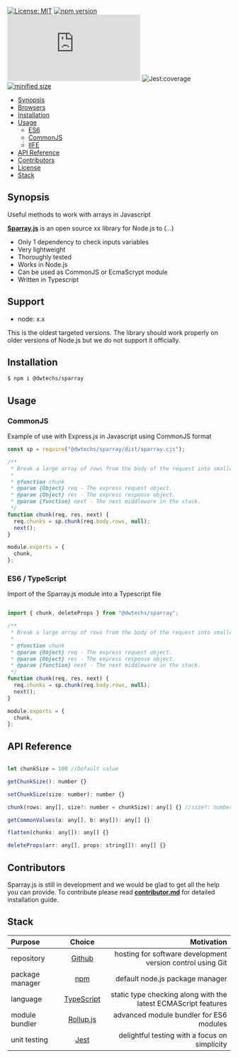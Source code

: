 
[![License: MIT](https://img.shields.io/npm/l/@dwtechs/sparray.svg?color=brightgreen)](https://opensource.org/licenses/MIT)
[![npm version](https://badge.fury.io/js/%40dwtechs%2Fsparray.svg)](https://www.npmjs.com/package/@dwtechs/sparray)
[![last version release date](https://img.shields.io/github/release-date/DWTechs/Sparray.js)](https://www.npmjs.com/package/@dwtechs/sparray)
![Jest:coverage](https://img.shields.io/badge/Jest:coverage-100%25-brightgreen.svg)
[![minified size](https://img.shields.io/bundlephobia/min/@dwtechs/sparray?color=brightgreen)](https://www.npmjs.com/package/@dwtechs/sparray)

- [Synopsis](#synopsis)
- [Browsers](#browsers)
- [Installation](#installation)
- [Usage](#usage)
  - [ES6](#es6)
  - [CommonJS](#commonjs)
  - [IIFE](#iife)
- [API Reference](#api-reference)
- [Contributors](#contributors)
- [License](#license)
- [Stack](#stack)


## Synopsis
Useful methods to work with arrays in Javascript

**[Sparray.js](https://github.com/DWTechs/Sparray.js)** is an open source xx library for Node.js to  (...)

- Only 1 dependency to check inputs variables
- Very lightweight
- Thoroughly tested
- Works in Node.js
- Can be used as CommonJS or EcmaScrypt module
- Written in Typescript


## Support

- node: x.x

This is the oldest targeted versions. The library should work properly on older versions of Node.js but we do not support it officially.  


## Installation

```bash
$ npm i @dwtechs/sparray
```


## Usage


### CommonJS

Example of use with Express.js in Javascript using CommonJS format 

```javascript
const sp = require("@dwtechs/sparray/dist/sparray.cjs");

/**
 * Break a large array of rows from the body of the request into smaller chunks.
 *
 * @function chunk
 * @param {Object} req - The express request object.
 * @param {Object} res - The express response object.
 * @param {function} next - The next middleware in the stack.
 */
function chunk(req, res, next) {
  req.chunks = sp.chunk(req.body.rows, null);
  next();
}

module.exports = {
  chunk,
};

```


### ES6 / TypeScript

Import of the Sparray.js module into a Typescript file

```javascript

import { chunk, deleteProps } from "@dwtechs/sparray";

/**
 * Break a large array of rows from the body of the request into smaller chunks.
 *
 * @function chunk
 * @param {Object} req - The express request object.
 * @param {Object} res - The express response object.
 * @param {function} next - The next middleware in the stack.
 */
function chunk(req, res, next) {
  req.chunks = sp.chunk(req.body.rows, null);
  next();
}

module.exports = {
  chunk,
};


```


## API Reference


```javascript

let chunkSize = 100 //Default value

getChunkSize(): number {}

setChunkSize(size: number): number {}

chunk(rows: any[], size?: number = chunkSize): any[] {} //size?: number

getCommonValues(a: any[], b: any[]): any[] {}

flatten(chunks: any[]): any[] {}

deleteProps(arr: any[], props: string[]): any[] {}

```

## Contributors

Sparray.js is still in development and we would be glad to get all the help you can provide.
To contribute please read **[contributor.md](https://github.com/DWTechs/Sparray.js/blob/main/contributor.md)** for detailed installation guide.


## Stack

| Purpose         |                    Choice                    |                                                     Motivation |
| :-------------- | :------------------------------------------: | -------------------------------------------------------------: |
| repository      |        [Github](https://github.com/)         |     hosting for software development version control using Git |
| package manager |     [npm](https://www.npmjs.com/get-npm)     |                                default node.js package manager |
| language        | [TypeScript](https://www.typescriptlang.org) | static type checking along with the latest ECMAScript features |
| module bundler  |      [Rollup.js](https://rollupjs.org)       |                        advanced module bundler for ES6 modules |
| unit testing    |          [Jest](https://jestjs.io/)          |                  delightful testing with a focus on simplicity |
